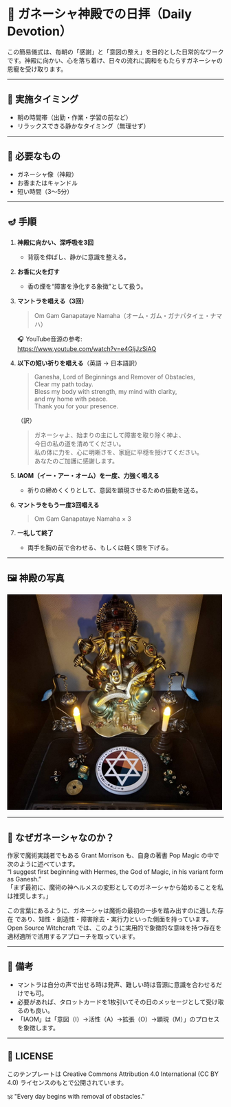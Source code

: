 # 🙏 ガネーシャ神殿での日拝（Daily Devotion）

この簡易儀式は、毎朝の「感謝」と「意図の整え」を目的とした日常的なワークです。神殿に向かい、心を落ち着け、日々の流れに調和をもたらすガネーシャの恩寵を受け取ります。

---

## 🌄 実施タイミング
- 朝の時間帯（出勤・作業・学習の前など）
- リラックスできる静かなタイミング（無理せず）

---

## 🔧 必要なもの
- ガネーシャ像（神殿）
- お香またはキャンドル
- 短い時間（3〜5分）

---

## 🪔 手順

1. **神殿に向かい、深呼吸を3回**
   - 背筋を伸ばし、静かに意識を整える。

2. **お香に火を灯す**
   - 香の煙を“障害を浄化する象徴”として扱う。

3. **マントラを唱える（3回）**
   > Om Gam Ganapataye Namaha（オーム・ガム・ガナパタイェ・ナマハ）

   🎧 YouTube音源の参考:  
   https://www.youtube.com/watch?v=e4GljJzSiAQ

4. **以下の短い祈りを唱える**（英語 → 日本語訳）

   > Ganesha, Lord of Beginnings and Remover of Obstacles,  
   > Clear my path today.  
   > Bless my body with strength, my mind with clarity,  
   > and my home with peace.  
   > Thank you for your presence.

   （訳）  
   > ガネーシャよ、始まりの主にして障害を取り除く神よ、  
   > 今日の私の道を清めてください。  
   > 私の体に力を、心に明晰さを、家庭に平穏を授けてください。  
   > あなたのご加護に感謝します。

5. **IAOM（イー・アー・オーム）を一度、力強く唱える**
   - 祈りの締めくくりとして、意図を顕現させるための振動を送る。

6. **マントラをもう一度3回唱える**
   > Om Gam Ganapataye Namaha × 3

7. **一礼して終了**
   - 両手を胸の前で合わせる、もしくは軽く頭を下げる。

---

## 🖼️ 神殿の写真

<img src="Ganesha_bookshelf_temple.jpeg" width="500">

---

## 🐘 なぜガネーシャなのか？

作家で魔術実践者でもある Grant Morrison も、自身の著書 Pop Magic の中で次のように述べています。  
“I suggest first beginning with Hermes, the God of Magic, in his variant form as Ganesh.”  
「まず最初に、魔術の神ヘルメスの変形としてのガネーシャから始めることを私は推奨します。」  

この言葉にあるように、ガネーシャは魔術の最初の一歩を踏み出すのに適した存在 であり、知性・創造性・障害除去・実行力といった側面を持っています。  
Open Source Witchcraft では、このように実用的で象徴的な意味を持つ存在を適材適所で活用するアプローチを取っています。  

---

## 📌 備考
- マントラは自分の声で出せる時は発声、難しい時は音源に意識を合わせるだけでも可。
- 必要があれば、タロットカードを1枚引いてその日のメッセージとして受け取るのも良い。
- 「IAOM」は「意図（I）→活性（A）→拡張（O）→顕現（M）」のプロセスを象徴します。

---

## 📘 LICENSE
このテンプレートは Creative Commons Attribution 4.0 International (CC BY 4.0) ライセンスのもとで公開されています。

🕉️ "Every day begins with removal of obstacles."
